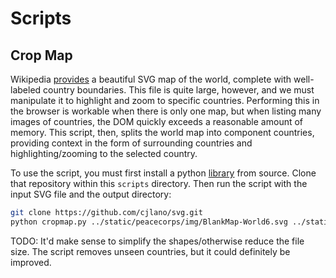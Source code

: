 # Scripts

## Crop Map

Wikipedia [provides](http://en.wikipedia.org/wiki/File:BlankMap-World6.svg) a
beautiful SVG map of the world, complete with well-labeled country boundaries.
This file is quite large, however, and we must manipulate it to highlight and
zoom to specific countries. Performing this in the browser is workable when
there is only one map, but when listing many images of countries, the DOM
quickly exceeds a reasonable amount of memory. This script, then, splits the
world map into component countries, providing context in the form of
surrounding countries and highlighting/zooming to the selected country.

To use the script, you must first install a python
[library](https://github.com/cjlano/svg) from source. Clone that repository
within this `scripts` directory. Then run the script with the input SVG file
and the output directory:

```bash
git clone https://github.com/cjlano/svg.git
python cropmap.py ../static/peacecorps/img/BlankMap-World6.svg ../static/peacecoprs/img/countries/
```

TODO: It'd make sense to simplify the shapes/otherwise reduce the file size.
The script removes unseen countries, but it could definitely be improved.
